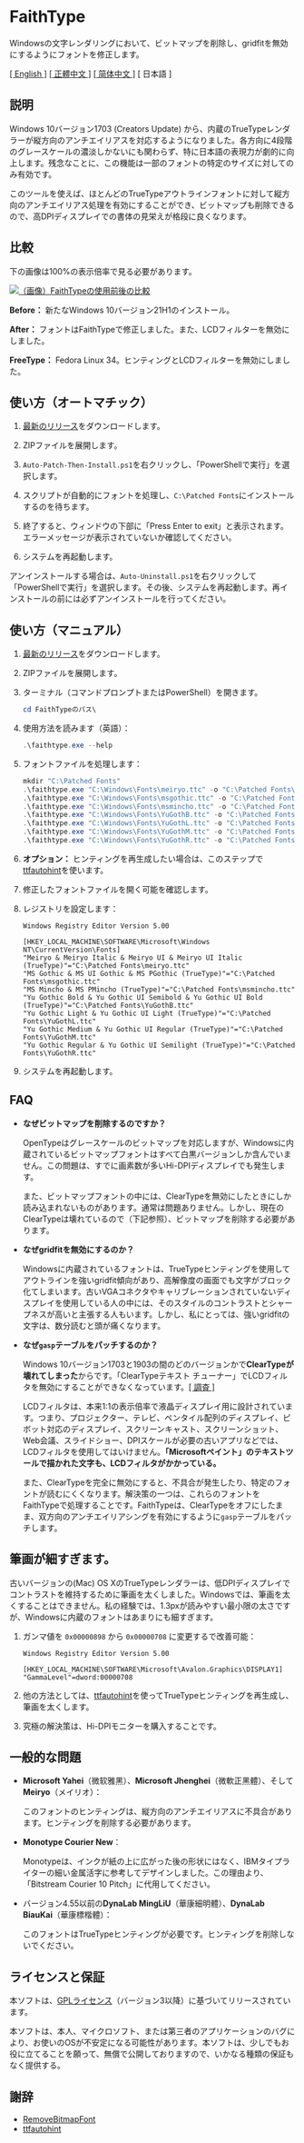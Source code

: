 # FaithType

Windowsの文字レンダリングにおいて、ビットマップを削除し、gridfitを無効にするようにフォントを修正します。

[\[ English \]](Readme.md) [\[ 正體中文 \]](Readme-zh_tw.md) [\[ 简体中文 \]](Readme-zh_cn.md) \[ 日本語 \]

## 説明

Windows 10バージョン1703 (Creators Update) から、内蔵のTrueTypeレンダラーが縦方向のアンチエイリアスを対応するようになりました。各方向に4段階のグレースケールの濃淡しかないにも関わらず、特に日本語の表現力が劇的に向上します。残念なことに、この機能は一部のフォントの特定のサイズに対してのみ有効です。

このツールを使えば、ほとんどのTrueTypeアウトラインフォントに対して縦方向のアンチエイリアス処理を有効にすることができ、ビットマップも削除できるので、高DPIディスプレイでの書体の見栄えが格段に良くなります。

## 比較

下の画像は100%の表示倍率で見る必要があります。

<a href="https://raw.githubusercontent.com/m13253/FaithType/master/img/comparison.svg">![（画像）FaithTypeの使用前後の比較](img/comparison.svg)</a>

**Before：** 新たなWindows 10バージョン21H1のインストール。

**After：** フォントはFaithTypeで修正しました。また、LCDフィルターを無効にしました。

**FreeType：** Fedora Linux 34。ヒンティングとLCDフィルターを無効にしました。

## 使い方（オートマチック）

1. [最新のリリース](https://github.com/m13253/FaithType/releases/download/latest/FaithType.zip)をダウンロードします。

2. ZIPファイルを展開します。

3. `Auto-Patch-Then-Install.ps1`を右クリックし、「PowerShellで実行」を選択します。

4. スクリプトが自動的にフォントを処理し、`C:\Patched Fonts`にインストールするのを待ちます。

5. 終了すると、ウィンドウの下部に「Press Enter to exit」と表示されます。エラーメッセージが表示されていないか確認してください。

6. システムを再起動します。

アンインストールする場合は、`Auto-Uninstall.ps1`を右クリックして「PowerShellで実行」を選択します。その後、システムを再起動します。再インストールの前には必ずアンインストールを行ってください。

## 使い方（マニュアル）

1. [最新のリリース](https://github.com/m13253/FaithType/releases/download/latest/FaithType.zip)をダウンロードします。

2. ZIPファイルを展開します。

3. ターミナル（コマンドプロンプトまたはPowerShell）を開きます。
   ```ps1
   cd FaithTypeのパス\
   ```

4. 使用方法を読みます（英語）：
   ```ps1
   .\faithtype.exe --help
   ```

5. フォントファイルを処理します：
   ```ps1
   mkdir "C:\Patched Fonts"
   .\faithtype.exe "C:\Windows\Fonts\meiryo.ttc" -o "C:\Patched Fonts\meiryo.ttc"
   .\faithtype.exe "C:\Windows\Fonts\msgothic.ttc" -o "C:\Patched Fonts\msgothic.ttc"
   .\faithtype.exe "C:\Windows\Fonts\msmincho.ttc" -o "C:\Patched Fonts\msmincho.ttc"
   .\faithtype.exe "C:\Windows\Fonts\YuGothB.ttc" -o "C:\Patched Fonts\YuGothB.ttc"
   .\faithtype.exe "C:\Windows\Fonts\YuGothL.ttc" -o "C:\Patched Fonts\YuGothL.ttc"
   .\faithtype.exe "C:\Windows\Fonts\YuGothM.ttc" -o "C:\Patched Fonts\YuGothM.ttc"
   .\faithtype.exe "C:\Windows\Fonts\YuGothR.ttc" -o "C:\Patched Fonts\YuGothR.ttc"
   ```

6. **オプション：** ヒンティングを再生成したい場合は、このステップで[ttfautohint](https://www.freetype.org/ttfautohint/#download)を使います。

7. 修正したフォントファイルを開く可能を確認します。

8. レジストリを設定します：
   ```reg
   Windows Registry Editor Version 5.00

   [HKEY_LOCAL_MACHINE\SOFTWARE\Microsoft\Windows NT\CurrentVersion\Fonts]
   "Meiryo & Meiryo Italic & Meiryo UI & Meiryo UI Italic (TrueType)"="C:\Patched Fonts\meiryo.ttc"
   "MS Gothic & MS UI Gothic & MS PGothic (TrueType)"="C:\Patched Fonts\msgothic.ttc"
   "MS Mincho & MS PMincho (TrueType)"="C:\Patched Fonts\msmincho.ttc"
   "Yu Gothic Bold & Yu Gothic UI Semibold & Yu Gothic UI Bold (TrueType)"="C:\Patched Fonts\YuGothB.ttc"
   "Yu Gothic Light & Yu Gothic UI Light (TrueType)"="C:\Patched Fonts\YuGothL.ttc"
   "Yu Gothic Medium & Yu Gothic UI Regular (TrueType)"="C:\Patched Fonts\YuGothM.ttc"
   "Yu Gothic Regular & Yu Gothic UI Semilight (TrueType)"="C:\Patched Fonts\YuGothR.ttc"
   ```

9. システムを再起動します。

## FAQ

- **なぜビットマップを削除するのですか？**

  OpenTypeはグレースケールのビットマップを対応しますが、Windowsに内蔵されているビットマップフォントはすべて白黒バージョンしか含んでいません。この問題は、すでに画素数が多いHi-DPIディスプレイでも発生します。

  また、ビットマップフォントの中には、ClearTypeを無効にしたときにしか読み込まれないものがあります。通常は問題ありません。しかし、現在のClearTypeは壊れているので（下記参照）、ビットマップを削除する必要があります。

- **なぜgridfitを無効にするのか？**

  Windowsに内蔵されているフォントは、TrueTypeヒンティングを使用してアウトラインを強いgridfit傾向があり、高解像度の画面でも文字がブロック化てしまいます。古いVGAコネクタやキャリブレーションされていないディスプレイを使用している人の中には、そのスタイルのコントラストとシャープネスが高いと主張する人もいます。しかし、私にとっては、強いgridfitの文字は、数分読むと頭が痛くなります。

- **なぜ`gasp`テーブルをパッチするのか？**

  Windows 10バージョン1703と1903の間のどのバージョンかで**ClearTypeが壊れてしまった**からです。「ClearTypeテキスト チューナー」でLCDフィルタを無効にすることができなくなっています。[\[ 調査 \]](https://github.com/bp2008/BetterClearTypeTuner/wiki/ClearType-Investigations)

  LCDフィルタは、本来1:1の表示倍率で液晶ディスプレイ用に設計されています。つまり、プロジェクター、テレビ、ペンタイル配列のディスプレイ、ピボット対応のディスプレイ、スクリーンキャスト、スクリーンショット、Web会議、スライドショー、DPIスケールが必要の古いアプリなどでは、LCDフィルタを使用してはいけません。**「Microsoftペイント」のテキストツールで描かれた文字も、LCDフィルタがかかっている。**

  また、ClearTypeを完全に無効にすると、不具合が発生したり、特定のフォントが読むにくくなります。解決策の一つは、これらのフォントをFaithTypeで処理することです。FaithTypeは、ClearTypeをオフにしたまま、双方向のアンチエイリアシングを有効にするように`gasp`テーブルをパッチします。

## 筆画が細すぎます。

古いバージョンの(Mac) OS XのTrueTypeレンダラーは、低DPIディスプレイでコントラストを維持するために筆画を太くしました。Windowsでは、筆画を太くすることはできません。私の経験では、1.3pxが読みやすい最小限の太さですが、Windowsに内蔵のフォントはあまりにも細すぎます。

1. ガンマ値を `0x00000898` から `0x00000708` に変更するで改善可能：
   ```reg
   Windows Registry Editor Version 5.00

   [HKEY_LOCAL_MACHINE\SOFTWARE\Microsoft\Avalon.Graphics\DISPLAY1]
   "GammaLevel"=dword:00000708
   ```

2. 他の方法としては、[ttfautohint](https://www.freetype.org/ttfautohint/)を使ってTrueTypeヒンティングを再生成し、筆画を太くします。

3. 究極の解決策は、Hi-DPIモニターを購入することです。

## 一般的な問題

- **Microsoft Yahei**（微软雅黑）、**Microsoft Jhenghei**（微軟正黑體）、そして**Meiryo**（メイリオ）：

  このフォントのヒンティングは、縦方向のアンチエイリアスに不具合があります。ヒンティングを削除する必要があります。

- **Monotype Courier New**：

  Monotypeは、インクが紙の上に広がった後の形状にはなく、IBMタイプライターの細い金属活字に参考してデザインしました。この理由より、「Bitstream Courier 10 Pitch」に代用してください。

- バージョン4.55以前の**DynaLab MingLiU**（華康細明體）、**DynaLab BiauKai**（華康標楷體）：

  このフォントはTrueTypeヒンティングが必要です。ヒンティングを削除しないでください。

## ライセンスと保証

本ソフトは、[GPLライセンス](LICENSE)（バージョン3以降）に基づいてリリースされています。

本ソフトは、本人、マイクロソフト、または第三者のアプリケーションのバグにより、お使いのOSが不安定になる可能性があります。本ソフトは、少しでもお役に立てることを願って、無償で公開しておりますので、いかなる種類の保証もなく提供する。

## 謝辞

- [RemoveBitmapFont](https://github.com/tkumata/RemoveBitmapFont)
- [ttfautohint](https://www.freetype.org/ttfautohint/)
